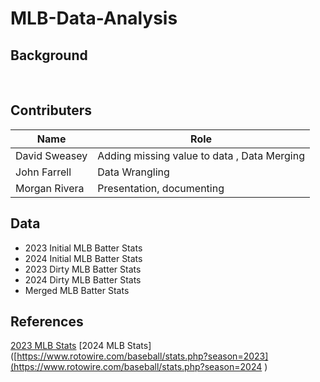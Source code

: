 # MLB-Data-Analysis

## Background 

<br>


## Contributers

|Name               | Role
|-------------------|----------------------------------------------------
| David Sweasey     | Adding missing value to data , Data Merging         
| John Farrell      | Data Wrangling
| Morgan Rivera     | Presentation, documenting        

## Data
- 2023 Initial MLB Batter Stats
- 2024 Initial MLB Batter Stats
- 2023 Dirty MLB Batter Stats
- 2024 Dirty MLB Batter Stats
- Merged MLB Batter Stats

## References 
[2023 MLB Stats](https://www.rotowire.com/baseball/stats.php?season=2023 )
[2024 MLB Stats]([https://www.rotowire.com/baseball/stats.php?season=2023](https://www.rotowire.com/baseball/stats.php?season=2024 )
